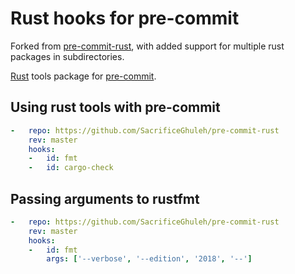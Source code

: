 # Rust hooks for pre-commit
Forked from [pre-commit-rust](https://github.com/doublify/pre-commit-rust), with added support for multiple rust packages in subdirectories.

[Rust](https://www.rust-lang.org) tools package for [pre-commit](https://pre-commit.com).

## Using rust tools with pre-commit

```yaml
-   repo: https://github.com/SacrificeGhuleh/pre-commit-rust
    rev: master
    hooks:
    -   id: fmt
    -   id: cargo-check
```

## Passing arguments to rustfmt

```yaml
-   repo: https://github.com/SacrificeGhuleh/pre-commit-rust
    rev: master
    hooks:
    -   id: fmt
        args: ['--verbose', '--edition', '2018', '--']
```
